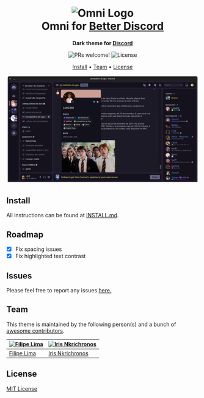 <h1 align="center">
  <br>
  <img src="https://storage.googleapis.com/golden-wind/github/omni/omni.png" alt="Omni Logo" width="100">
  <br>
  Omni for <a href="https://betterdiscord.app/">Better Discord</a>
  <br>
</h1>

<p align="center">
  <strong>Dark theme for <a href="https://discord.com/app">Discord</a></strong>
</p>

<p align="center">
  <img src="https://img.shields.io/badge/PRs-welcome-%235FCC6F.svg" alt="PRs welcome!" />

  <img alt="License" src="https://img.shields.io/badge/license-MIT-%235FCC6F">
</p>

<p align="center">
  <a href="#install">Install</a> •
  <a href="#team">Team</a> •
  <a href="#license">License</a>
</p>

<p align="center">
  <img width="800" alt="Omni screnshoot for BetterDiscord" src="./screenshot.png">
</p>

## Install

All instructions can be found at [INSTALL.md](./INSTALL.md).


## Roadmap

- [x] Fix spacing issues
- [x] Fix highlighted text contrast

## Issues

Please feel free to report any issues [here.](https://github.com/nkrichronos/omnicord/issues)

## Team

This theme is maintained by the following person(s) and a bunch of [awesome contributors](https://github.com/getomni/template/graphs/contributors).

| [![Filipe Lima](https://github.com/datsfilipe.png?size=100)](https://github.com/datsfilipe) | [![Iris Nkrichronos](https://github.com/Nkrichronos.png?size=100)](https://github.com/Nkrichronos) |
| ----------------------------------------------------------------------------------------- | ---------------------------------------------------------------------------------------------- |
| [Filipe Lima](https://github.com/datsfilipe)                                             | [Iris Nkrichronos](https://github.com/Nkrichronos)                                                 |
## License

[MIT License](./LICENSE.md)
